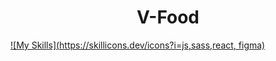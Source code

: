 <h1 align="center">V-Food</h1>

[![My Skills](https://skillicons.dev/icons?i=js,sass,react, figma)](https://skillicons.dev)




